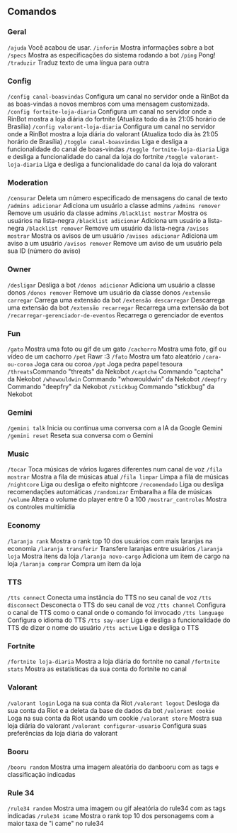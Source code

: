 ## Comandos

### Geral
 `/ajuda` Você acabou de usar.
 `/inforin` Mostra informações sobre a bot
 `/specs` Mostra as especificações do sistema rodando a bot
 `/ping` Pong!
 `/traduzir` Traduz texto de uma língua para outra

### Config
 `/config canal-boasvindas` Configura um canal no servidor onde a RinBot da as boas-vindas a novos membros com uma mensagem customizada.
 `/config fortnite-loja-diaria` Configura um canal no servidor onde a RinBot mostra a loja diária do fortnite (Atualiza todo dia às 21:05 horário de Brasília)
 `/config valorant-loja-diaria` Configura um canal no servidor onde a RinBot mostra a loja diária do valorant (Atualiza todo dia às 21:05 horário de Brasília) 
 `/toggle canal-boasvindas` Liga e desliga a funcionalidade do canal de boas-vindas
 `/toggle fortnite-loja-diaria` Liga e desliga a funcionalidade do canal da loja do fortnite
 `/toggle valorant-loja-diaria` Liga e desliga a funcionalidade do canal da loja do valorant

### Moderation
 `/censurar` Deleta um número especificado de mensagens do canal de texto
 `/admins adicionar` Adiciona um usuário a classe admins
 `/admins remover` Remove um usuário da classe admins
 `/blacklist mostrar` Mostra os usuários na lista-negra
 `/blacklist adicionar` Adiciona um usuário a lista-negra
 `/blacklist remover` Remove um usuário da lista-negra
 `/avisos mostrar` Mostra os avisos de um usuário
 `/avisos adicionar` Adiciona um aviso a um usuário
 `/avisos remover` Remove um aviso de um usuário pela sua ID (número do aviso)

### Owner
 `/desligar`  Desliga a bot
 `/donos adicionar` Adiciona um usuário a classe donos
 `/donos remover` Remove um usuário da classe donos
 `/extensão carregar` Carrega uma extensão da bot
 `/extensão descarregar` Descarrega uma extensão da bot
 `/extensão recarregar` Recarrega uma extensão da bot
 `/recarregar-gerenciador-de-eventos` Recarrega o gerenciador de eventos

### Fun
 `/gato` Mostra uma foto ou gif de um gato
 `/cachorro` Mostra uma foto, gif ou vídeo de um cachorro
 `/pet` Rawr :3
 `/fato` Mostra um fato aleatório
 `/cara-ou-coroa` Joga cara ou coroa
 `/ppt` Joga pedra papel tesoura
 `/threats`Commando "threats" da Nekobot
 `/captcha` Commando "captcha" da Nekobot
 `/whowouldwin` Commando "whowouldwin" da Nekobot
 `/deepfry` Commando "deepfry" da Nekobot
 `/stickbug` Commando "stickbug" da Nekobot

### Gemini
 `/gemini talk` Inicia ou continua uma conversa com a IA da Google Gemini
 `/gemini reset` Reseta sua conversa com o Gemini

### Music
 `/tocar` Toca músicas de vários lugares diferentes num canal de voz
 `/fila mostrar` Mostra a fila de músicas atual
 `/fila limpar` Limpa a fila de músicas
 `/nightcore` Liga ou desliga o efeito nightcore
 `/recomendado` Liga ou desliga recomendações automáticas
 `/randomizar` Embaralha a fila de músicas
 `/volume` Altera o volume do player entre 0 a 100
 `/mostrar_controles` Mostra os controles multimídia

### Economy
 `/laranja rank` Mostra o rank top 10 dos usuários com mais laranjas na economia
 `/laranja transferir` Transfere laranjas entre usuários
 `/laranja loja` Mostra itens da loja
 `/laranja novo-cargo` Adiciona um item de cargo na loja
 `/laranja comprar` Compra um item da loja

### TTS
 `/tts connect`  Conecta uma instância do TTS no seu canal de voz
 `/tts disconnect`  Desconecta o TTS do seu canal de voz
 `/tts channel`  Configura o canal de TTS como o canal onde o comando foi invocado
 `/tts language`  Configura o idioma do TTS
 `/tts say-user`  Liga e desliga a funcionalidade do TTS de dizer o nome do usuário
 `/tts active`  Liga e desliga o TTS

### Fortnite
 `/fortnite loja-diaria`  Mostra a loja diária do fortnite no canal
`/fortnite stats`  Mostra as estatisticas da sua conta do fortnite no canal

### Valorant
 `/valorant login` Loga na sua conta da Riot
 `/valorant logout` Desloga da sua conta da Riot e a deleta da base de dados da bot
 `/valorant cookie` Loga na sua conta da Riot usando um cookie
 `/valorant store` Mostra sua loja diária do valorant
 `/valorant configurar-usuario` Configura suas preferências da loja diária do valorant

### Booru
 `/booru random` Mostra uma imagem aleatória do danbooru com as tags e classificação indicadas

### Rule 34
 `/rule34 random` Mostra uma imagem ou gif aleatória do rule34 com as tags indicadas
 `/rule34 icame` Mostra o rank top 10 dos personagems com a maior taxa de "i came" no rule34